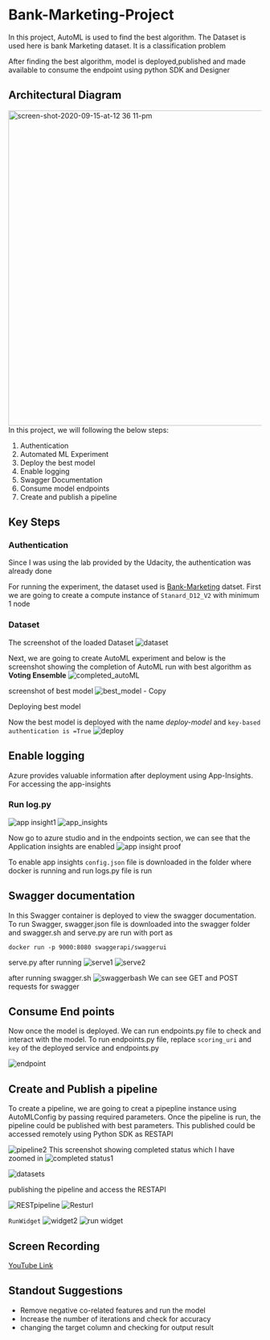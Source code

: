 


# Bank-Marketing-Project 
In this project, AutoML is used to find the best algorithm. The Dataset is used here is bank Marketing dataset. It is a classification problem 

After finding the best algorithm, model is deployed,published and made available to consume the endpoint using python SDK and Designer 

## Architectural Diagram
<img width="626" alt="screen-shot-2020-09-15-at-12 36 11-pm" src="https://user-images.githubusercontent.com/51949018/115059405-24bd3f80-9f04-11eb-8cf3-f0c66ee837af.png">
In this project, we will following the below steps:

1. Authentication
2. Automated ML Experiment
3. Deploy the best model
4. Enable logging
5. Swagger Documentation
6. Consume model endpoints
7. Create and publish a pipeline


## Key Steps
### Authentication

Since I was using the lab provided by the Udacity, the authentication was already done

For running the experiment, the dataset used is [Bank-Marketing](https://automlsamplenotebookdata.blob.core.windows.net/automl-sample-notebook-data/bankmarketing_train.csv) datset. First we are going to create a compute instance of `Stanard_D12_V2` with minimum 1 node

### Dataset 
The screenshot of the loaded Dataset
![dataset](https://user-images.githubusercontent.com/51949018/115060639-bd07f400-9f05-11eb-8d1f-435385aad509.png)

Next, we are going to create AutoML experiment and below is the screenshot showing the completion of AutoML run with best algorithm as **Voting Ensemble** 
![completed_autoML](https://user-images.githubusercontent.com/51949018/115062126-a06cbb80-9f07-11eb-9797-29fee3e06087.png)

screenshot of best model 
![best_model - Copy](https://user-images.githubusercontent.com/51949018/115062293-d27e1d80-9f07-11eb-9a19-3eede017f0a6.png)

Deploying best model 

Now the best model is deployed with the name *deploy-model* and `key-based authentication is =True`
![deploy](https://user-images.githubusercontent.com/51949018/115062477-01948f00-9f08-11eb-95e5-8b2944e3f269.png)

## Enable logging 
Azure provides valuable information after deployment using App-Insights. For accessing the app-insights 

### Run log.py 
![app insight1](https://user-images.githubusercontent.com/51949018/115063130-cba3da80-9f08-11eb-9506-2dffe11e4efa.png)
![app_insights](https://user-images.githubusercontent.com/51949018/115063140-cf376180-9f08-11eb-9f42-c1edb1cc2815.png)

Now go to azure studio and in the endpoints section, we can see that the Application insights are enabled
![app insight proof](https://user-images.githubusercontent.com/51949018/115063403-25a4a000-9f09-11eb-8ce4-fab6ed77917b.png)

To enable app insights `config.json` file is downloaded in the folder where docker is running and run  logs.py file is run 

## Swagger documentation 
In this Swagger container is deployed to view the swagger documentation. To run Swagger, swagger.json file is downloaded into the swagger folder and swagger.sh and serve.py are run with port as 

` docker run -p 9000:8080 swaggerapi/swaggerui `

serve.py after running
![serve1](https://user-images.githubusercontent.com/51949018/115064166-3bff2b80-9f0a-11eb-95ac-2516afc3775e.png)
![serve2](https://user-images.githubusercontent.com/51949018/115064172-3e618580-9f0a-11eb-9f26-c0e4a15822b4.png)

after running swagger.sh 
![swaggerbash](https://user-images.githubusercontent.com/51949018/115064633-c9428000-9f0a-11eb-9cc4-a4a51feb48a6.png)
We can see GET and POST requests for swagger

## Consume End points
Now once the model is deployed. We can run endpoints.py file to check and interact with the model. To run endpoints.py file, replace `scoring_uri` and `key` of the deployed service and endpoints.py 

![endpoint](https://user-images.githubusercontent.com/51949018/115065202-787f5700-9f0b-11eb-8632-953ccd90654e.png)


## Create and Publish a pipeline
To create a pipeline, we are going to creat a pipepline instance using AutoMLConfig by passing required parameters. Once the pipeline is run, the pipeline could be published with best parameters. This published could be accessed remotely using Python SDK as RESTAPI

![pipeline2](https://user-images.githubusercontent.com/51949018/115098690-003a8500-9f4f-11eb-9b98-b6f29f416356.png)
This screenshot showing completed status which I have zoomed in
![completed status1](https://user-images.githubusercontent.com/51949018/115074403-4aa00f80-9f17-11eb-8eaf-56544f6f5587.png)

![datasets](https://user-images.githubusercontent.com/51949018/115074436-54297780-9f17-11eb-913f-bcaf87abe971.png)

publishing the pipeline and access the RESTAPI

![RESTpipeline](https://user-images.githubusercontent.com/51949018/115074860-e29df900-9f17-11eb-90fa-47987bf5f3d7.png)
![Resturl](https://user-images.githubusercontent.com/51949018/115074863-e5005300-9f17-11eb-8a3a-11499875fe92.png)

`RunWidget`
![widget2](https://user-images.githubusercontent.com/51949018/115074870-e762ad00-9f17-11eb-8411-5f5ae3f04d39.png)
![run widget](https://user-images.githubusercontent.com/51949018/115074880-e92c7080-9f17-11eb-8620-8a1f58b6ad01.png)



## Screen Recording
[YouTube Link](https://youtu.be/I2YEtZKv4Gc)

## Standout Suggestions
* Remove negative co-related features and run the model 
* Increase the number of iterations and check for accuracy 
* changing the target column and checking for output result 
